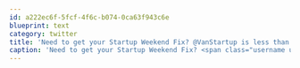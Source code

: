 ```yaml
---
id: a222ec6f-5fcf-4f6c-b074-0ca63f943c6e
blueprint: text
category: twitter
title: 'Need to get your Startup Weekend Fix? @VanStartup is less than a month away!'
caption: 'Need to get your Startup Weekend Fix? <span class="username username_linked">@<a href="https://twitter.com/VanStartup" title="Startup Weekend Van">VanStartup</a></span> is less than a month away!'
---
```

